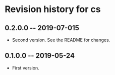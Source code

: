 # Revision history for cs

## 0.2.0.0  -- 2019-07-015

* Second version. See the README for changes.

## 0.1.0.0  -- 2019-05-24

* First version.
